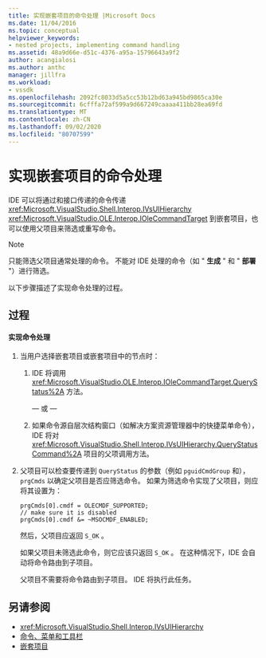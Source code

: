 ```yaml
---
title: 实现嵌套项目的命令处理 |Microsoft Docs
ms.date: 11/04/2016
ms.topic: conceptual
helpviewer_keywords:
- nested projects, implementing command handling
ms.assetid: 48a9d66e-d51c-4376-a95a-15796643a9f2
author: acangialosi
ms.author: anthc
manager: jillfra
ms.workload:
- vssdk
ms.openlocfilehash: 2092fc8033d5a5cc53b12bd63a945bd9865ca30e
ms.sourcegitcommit: 6cfffa72af599a9d667249caaaa411bb28ea69fd
ms.translationtype: MT
ms.contentlocale: zh-CN
ms.lasthandoff: 09/02/2020
ms.locfileid: "80707599"
---
```

# <a name="implementing-command-handling-for-nested-projects"></a>实现嵌套项目的命令处理
IDE 可以将通过和接口传递的命令传递 <xref:Microsoft.VisualStudio.Shell.Interop.IVsUIHierarchy> <xref:Microsoft.VisualStudio.OLE.Interop.IOleCommandTarget> 到嵌套项目，也可以使用父项目来筛选或重写命令。

> [!NOTE]
> 只能筛选父项目通常处理的命令。 不能对 IDE 处理的命令（如 " **生成** " 和 " **部署** "）进行筛选。

 以下步骤描述了实现命令处理的过程。

## <a name="procedures"></a>过程

#### <a name="to-implement-command-handling"></a>实现命令处理

1. 当用户选择嵌套项目或嵌套项目中的节点时：

   1. IDE 将调用 <xref:Microsoft.VisualStudio.OLE.Interop.IOleCommandTarget.QueryStatus%2A> 方法。

      — 或 —

   2. 如果命令源自层次结构窗口（如解决方案资源管理器中的快捷菜单命令），IDE 将对 <xref:Microsoft.VisualStudio.Shell.Interop.IVsUIHierarchy.QueryStatusCommand%2A> 项目的父项调用方法。

2. 父项目可以检查要传递到 `QueryStatus` 的参数（例如 `pguidCmdGroup` 和）， `prgCmds` 以确定父项目是否应筛选命令。 如果为筛选命令实现了父项目，则应将其设置为：

   ```
   prgCmds[0].cmdf = OLECMDF_SUPPORTED;
   // make sure it is disabled
   prgCmds[0].cmdf &= ~MSOCMDF_ENABLED;
   ```

    然后，父项目应返回 `S_OK` 。

    如果父项目未筛选此命令，则它应该只返回 `S_OK` 。 在这种情况下，IDE 会自动将命令路由到子项目。

    父项目不需要将命令路由到子项目。 IDE 将执行此任务。

## <a name="see-also"></a>另请参阅
- <xref:Microsoft.VisualStudio.Shell.Interop.IVsUIHierarchy>
- [命令、菜单和工具栏](../../extensibility/internals/commands-menus-and-toolbars.md)
- [嵌套项目](../../extensibility/internals/nesting-projects.md)
